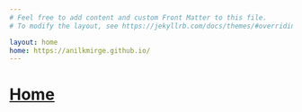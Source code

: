 ```yaml
---
# Feel free to add content and custom Front Matter to this file.
# To modify the layout, see https://jekyllrb.com/docs/themes/#overriding-theme-defaults

layout: home
home: https://anilkmirge.github.io/
---
```


<a href="{{page.home}}"><h1>Home</h1></a>